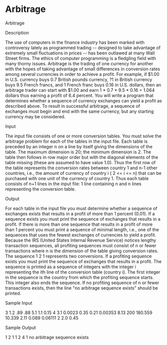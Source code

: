 # Arbitrage

Arbitrage

Description

The use of computers in the finance industry has been marked with controversy lately as programmed trading -- designed to take advantage of extremely small fluctuations in prices -- has been outlawed at many Wall Street firms. The ethics of computer programming is a fledgling field with many thorny issues.
Arbitrage is the trading of one currency for another with the hopes of taking advantage of small differences in conversion rates among several currencies in order to achieve a profit. For example, if $1.00 in U.S. currency buys 0.7 British pounds currency, ?1 in British currency buys 9.5 French francs, and 1 French franc buys 0.16 in U.S. dollars, then an arbitrage trader can start with $1.00 and earn 1 * 0.7 * 9.5 * 0.16 = 1.064 dollars thus earning a profit of 6.4 percent.
You will write a program that determines whether a sequence of currency exchanges can yield a profit as described above.
To result in successful arbitrage, a sequence of exchanges must begin and end with the same currency, but any starting currency may be considered.

Input

The input file consists of one or more conversion tables. You must solve the arbitrage problem for each of the tables in the input file.
Each table is preceded by an integer n on a line by itself giving the dimensions of the table. The maximum dimension is 20; the minimum dimension is 2.
The table then follows in row major order but with the diagonal elements of the table missing (these are assumed to have value 1.0). Thus the first row of the table represents the conversion rates between country 1 and n-1 other countries, i.e., the amount of currency of country i ( 2 <= i <= n) that can be purchased with one unit of the currency of country 1.
Thus each table consists of n+1 lines in the input file: 1 line containing n and n lines representing the conversion table.

Output

For each table in the input file you must determine whether a sequence of exchanges exists that results in a profit of more than 1 percent (0.01). If a sequence exists you must print the sequence of exchanges that results in a profit. If there is more than one sequence that results in a profit of more than 1 percent you must print a sequence of minimal length, i.e., one of the sequences that uses the fewest exchanges of currencies to yield a profit.
Because the IRS (United States Internal Revenue Service) notices lengthy transaction sequences, all profiting sequences must consist of n or fewer transactions where n is the dimension of the table giving conversion rates. The sequence 1 2 1 represents two conversions.
If a profiting sequence exists you must print the sequence of exchanges that results in a profit. The sequence is printed as a sequence of integers with the integer i representing the ith line of the conversion table (country i). The first integer in the sequence is the country from which the profiting sequence starts. This integer also ends the sequence.
If no profiting sequence of n or fewer transactions exists, then the line "no arbitrage sequence exists" should be printed.

Sample Input

3
1.2 .89
.88 5.1
1.1 0.15
4
3.1    0.0023    0.35
0.21   0.00353   8.13 
200    180.559   10.339
2.11   0.089     0.06111
2
2.0
0.45

Sample Output

 1 2 1
 1 2 4 1
no arbitrage sequence exists

